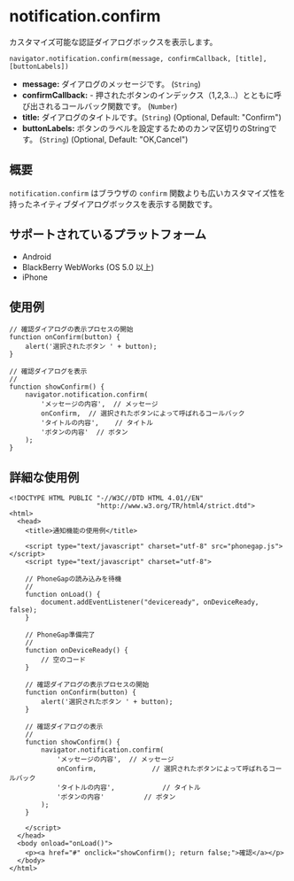 notification.confirm
====================

カスタマイズ可能な認証ダイアログボックスを表示します。

    navigator.notification.confirm(message, confirmCallback, [title], [buttonLabels])

- __message:__ ダイアログのメッセージです。 (`String`)
- __confirmCallback:__ - 押されたボタンのインデックス（1,2,3...）とともに呼び出されるコールバック関数です。 (`Number`)
- __title:__ ダイアログのタイトルです。(`String`) (Optional, Default: "Confirm")
- __buttonLabels:__ ボタンのラベルを設定するためのカンマ区切りのStringです。 (`String`) (Optional, Default: "OK,Cancel")
    
概要
-----------

 `notification.confirm` はブラウザの `confirm` 関数よりも広いカスタマイズ性を持ったネイティブダイアログボックスを表示する関数です。

サポートされているプラットフォーム
-------------------

- Android
- BlackBerry WebWorks (OS 5.0 以上)
- iPhone

使用例
-------------

	// 確認ダイアログの表示プロセスの開始
	function onConfirm(button) {
		alert('選択されたボタン ' + button);
	}

    // 確認ダイアログを表示
    //
    function showConfirm() {
        navigator.notification.confirm(
	        'メッセージの内容',  // メッセージ
			onConfirm,	// 選択されたボタンによって呼ばれるコールバック
	        'タイトルの内容',    // タイトル
	        'ボタンの内容'  // ボタン
        );
    }
        
詳細な使用例
------------

    <!DOCTYPE HTML PUBLIC "-//W3C//DTD HTML 4.01//EN"
                          "http://www.w3.org/TR/html4/strict.dtd">
    <html>
      <head>
        <title>通知機能の使用例</title>

        <script type="text/javascript" charset="utf-8" src="phonegap.js"></script>
        <script type="text/javascript" charset="utf-8">

        // PhoneGapの読み込みを待機
        //
        function onLoad() {
            document.addEventListener("deviceready", onDeviceReady, false);
        }

        // PhoneGap準備完了
        //
        function onDeviceReady() {
            // 空のコード
        }
    
		// 確認ダイアログの表示プロセスの開始
		function onConfirm(button) {
			alert('選択されたボタン ' + button);
		}

        // 確認ダイアログの表示
        //
        function showConfirm() {
            navigator.notification.confirm(
		        'メッセージの内容',  // メッセージ
				onConfirm,				// 選択されたボタンによって呼ばれるコールバック
		        'タイトルの内容',            // タイトル
		        'ボタンの内容'          // ボタン
            );
        }
    
        </script>
      </head>
      <body onload="onLoad()">
        <p><a href="#" onclick="showConfirm(); return false;">確認</a></p>
      </body>
    </html>
